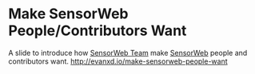 # Make SensorWeb People/Contributors Want

A slide to introduce how [SensorWeb Team](http://sensorweb.io/about.html) make [SensorWeb](http://sensorweb.io) people and contributors want. http://evanxd.io/make-sensorweb-people-want
